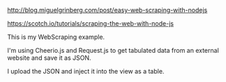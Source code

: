 http://blog.miguelgrinberg.com/post/easy-web-scraping-with-nodejs

https://scotch.io/tutorials/scraping-the-web-with-node-js

This is my WebScraping example.

I'm using Cheerio.js and Request.js to get tabulated data from an external website and save it as JSON.

I upload the JSON and inject it into the view as a table.


